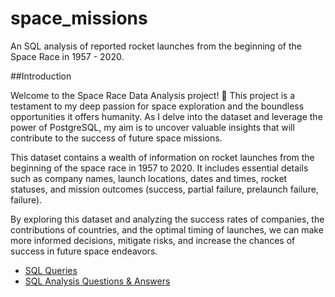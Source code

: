 # space_missions
An SQL analysis of reported rocket launches from the beginning of the Space Race in 1957 - 2020. 

##Introduction

Welcome to the Space Race Data Analysis project! 🚀 This project is a testament to my deep passion for space exploration and the boundless opportunities it offers humanity. As I delve into the dataset and leverage the power of PostgreSQL, my aim is to uncover valuable insights that will contribute to the success of future space missions.

This dataset contains a wealth of information on rocket launches from the beginning of the space race in 1957 to 2020. It includes essential details such as company names, launch locations, dates and times, rocket statuses, and mission outcomes (success, partial failure, prelaunch failure, failure).

By exploring this dataset and analyzing the success rates of companies, the contributions of countries, and the optimal timing of launches, we can make more informed decisions, mitigate risks, and increase the chances of success in future space endeavors.

* [SQL Queries](https://github.com/kyadi33/space_missions/blob/main/space_missions.sql)
* [SQL Analysis Questions & Answers](https://github.com/kyadi33/space_missions/blob/main/questions_and_answers.md)

